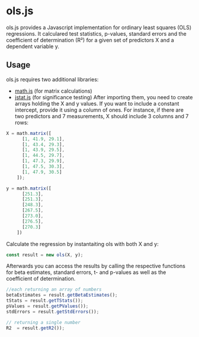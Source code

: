 # ols.js
ols.js provides a Javascript implementation for ordinary least squares (OLS) regressions. It calculared test statistics, p-values, standard errors and the coefficient of determination (R²) for a given set of predictors X and a dependent variable y.
## Usage
ols.js requires two additional libraries:
- [math.js](https://github.com/josdejong/mathjs) (for matrix calculations)
- [jstat.js](https://github.com/jstat/jstat) (for significance testing)
After importing them, you need to create arrays holding the X and y values. If you want to include a constant intercept, provide it using a column of ones. For instance, if there are two predictors and 7 measurements, X should include 3 columns and 7 rows:
```javascript
X = math.matrix([
      [1, 41.9, 29.1],
      [1, 43.4, 29.3],
      [1, 43.9, 29.5],
      [1, 44.5, 29.7],
      [1, 47.3, 29.9],
      [1, 47.5, 30.3],
      [1, 47.9, 30.5]
    ]);

y = math.matrix([
      [251.3],
      [251.3],
      [248.3],
      [267.5],
      [273.0],
      [276.5],
      [270.3]
    ])
```
Calculate the regression by instantaiting ols with both X and y:
```javascript
const result = new ols(X, y);
```
Afterwards you can access the results by calling the respective functions for beta estimates, standard errors, t- and p-values as well as the coefficient of determination.
```javascript
//each returning an array of numbers
betaEstimates = result.getBetaEstimates();
tStats = result.getTStats());
pValues = result.getPValues());
stdErrors = result.getStdErrors());

// returning a single number
R2  = result.getR2());
```
